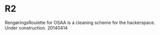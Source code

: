 R2
==

RengøringsRoulette for OSAA
is a cleaning scheme for the hackerspace. Under construction. 20140414
